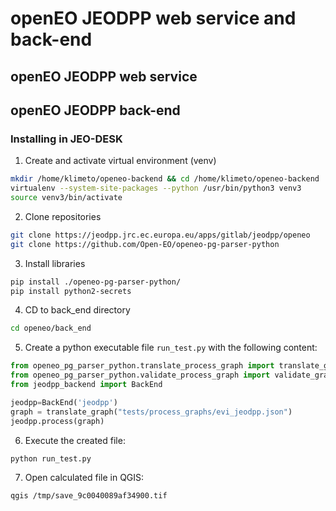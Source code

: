 # openEO JEODPP web service and back-end

## openEO JEODPP web service

## openEO JEODPP back-end

### Installing in JEO-DESK

1. Create and activate virtual environment (venv)

```bash
mkdir /home/klimeto/openeo-backend && cd /home/klimeto/openeo-backend
virtualenv --system-site-packages --python /usr/bin/python3 venv3
source venv3/bin/activate
```

2. Clone repositories

```bash
git clone https://jeodpp.jrc.ec.europa.eu/apps/gitlab/jeodpp/openeo
git clone https://github.com/Open-EO/openeo-pg-parser-python
```

3. Install libraries

```bash
pip install ./openeo-pg-parser-python/
pip install python2-secrets
```

4. CD to back_end directory

```bash
cd openeo/back_end
```

5. Create a python executable file `run_test.py` with the following content:

```python
from openeo_pg_parser_python.translate_process_graph import translate_graph
from openeo_pg_parser_python.validate_process_graph import validate_graph
from jeodpp_backend import BackEnd

jeodpp=BackEnd('jeodpp')
graph = translate_graph("tests/process_graphs/evi_jeodpp.json")
jeodpp.process(graph)

```

6. Execute the created file:

```bash
python run_test.py
```

7. Open calculated file in QGIS:

```bash
qgis /tmp/save_9c0040089af34900.tif
```








